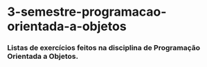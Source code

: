 # 3-semestre-programacao-orientada-a-objetos

### Listas de exercícios feitos na disciplina de Programação Orientada a Objetos.